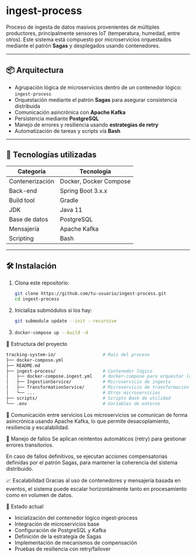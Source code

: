 # ingest-process

Proceso de ingesta de datos masivos provenientes de múltiples productores, principalmente sensores IoT (temperatura, humedad, entre otros). Este sistema está compuesto por microservicios orquestados mediante el patrón **Sagas** y desplegados usando contenedores.

---

## 📦 Arquitectura

- Agrupación lógica de microservicios dentro de un contenedor lógico: `ingest-process`
- Orquestación mediante el patrón **Sagas** para asegurar consistencia distribuida
- Comunicación asincrónica con **Apache Kafka**
- Persistencia mediante **PostgreSQL**
- Manejo de errores y resiliencia usando **estrategias de retry**
- Automatización de tareas y scripts vía **Bash**

---

## 🚀 Tecnologías utilizadas

| Categoría           | Tecnología              |
|---------------------|-------------------------|
| Contenerización     | Docker, Docker Compose  |
| Back-end            | Spring Boot 3.x.x       |
| Build tool          | Gradle                  |
| JDK                 | Java 11                 |
| Base de datos       | PostgreSQL              |
| Mensajería          | Apache Kafka            |
| Scripting           | Bash                    |

---

## 🛠️ Instalación

1. Clona este repositorio:

   ```bash
   git clone https://github.com/tu-usuario/ingest-process.git
   cd ingest-process
   ```
2. Inicializa submódulos si los hay:
    ```bash
    git submodule update --init --recursive
    ```

3. 
    ```bash 
    docker-compose up --build -d
    ```

📂 Estructura del proyecto
```bash 
tracking-system-io/                  # Raiz del proceso
├── docker-compose.yml
├── README.md
├── ingest-process/                  # Contenedor lógico
│   ├── docker-compose.ingest.yml    # docker-compose para orquestar los servicios del proceso
│   ├── IngestionService/            # Microservicio de ingesta
│   ├── TransformationService/       # Microservicio de transformación (ejemplo)
│   └── ...                          # Otros microservicios
├── scripts/                         # Scripts Bash de utilidad
└── .env                             # Variables de entorno
```

📡 Comunicación entre servicios
Los microservicios se comunican de forma asincrónica usando Apache Kafka, lo que permite desacoplamiento, resiliencia y escalabilidad.

🔁 Manejo de fallos
Se aplican reintentos automáticos (retry) para gestionar errores transitorios.

En caso de fallos definitivos, se ejecutan acciones compensatorias definidas por el patrón Sagas, para mantener la coherencia del sistema distribuido.

📈 Escalabilidad
Gracias al uso de contenedores y mensajería basada en eventos, el sistema puede escalar horizontalmente tanto en procesamiento como en volumen de datos.

📌 Estado actual
 - Inicialización del contenedor lógico ingest-process
 - Integración de microservicios base
 - Configuración de PostgreSQL y Kafka
 - Definición de la estrategia de Sagas
 - Implementación de mecanismos de compensación
 - Pruebas de resiliencia con retry/failover


